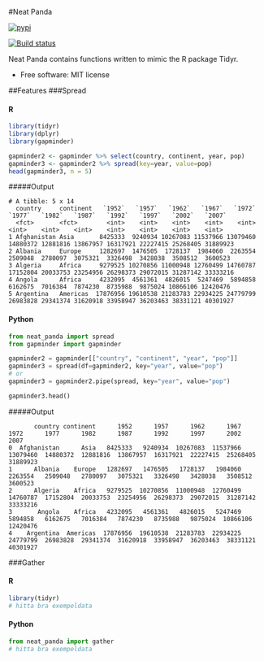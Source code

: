
#Neat Panda

[![pypi](https://img.shields.io/pypi/v/neat_panda.svg)](https://pypi.python.org/pypi/neat_panda)

[![Build status](https://img.shields.io/travis/htp84/neat_panda.svg)](https://travis-ci.org/htp84/neat_panda)


Neat Panda contains functions written to mimic the R package Tidyr.


* Free software: MIT license


##Features
###Spread
#### R
```R
library(tidyr)
library(dplyr)
library(gapminder)

gapminder2 <- gapminder %>% select(country, continent, year, pop)
gapminder3 <- gapminder2 %>% spread(key=year, value=pop)
head(gapminder3, n = 5)
```
#####Output
```
# A tibble: 5 x 14
  country     continent   `1952`   `1957`   `1962`   `1967`   `1972`   `1977`   `1982`   `1987`   `1992`   `1997`   `2002`   `2007`
  <fct>       <fct>        <int>    <int>    <int>    <int>    <int>    <int>    <int>    <int>    <int>    <int>    <int>    <int>
1 Afghanistan Asia       8425333  9240934 10267083 11537966 13079460 14880372 12881816 13867957 16317921 22227415 25268405 31889923
2 Albania     Europe     1282697  1476505  1728137  1984060  2263554  2509048  2780097  3075321  3326498  3428038  3508512  3600523
3 Algeria     Africa     9279525 10270856 11000948 12760499 14760787 17152804 20033753 23254956 26298373 29072015 31287142 33333216
4 Angola      Africa     4232095  4561361  4826015  5247469  5894858  6162675  7016384  7874230  8735988  9875024 10866106 12420476
5 Argentina   Americas  17876956 19610538 21283783 22934225 24779799 26983828 29341374 31620918 33958947 36203463 38331121 40301927
```
#### Python
```python
from neat_panda import spread
from gapminder import gapminder

gapminder2 = gapminder[["country", "continent", "year", "pop"]]
gapminder3 = spread(df=gapminder2, key="year", value="pop")
# or
gapminder3 = gapminder2.pipe(spread, key="year", value="pop")

gapminder3.head()
```
#####Output
```
       country continent      1952      1957      1962      1967      1972      1977      1982      1987      1992      1997      2002      2007
0  Afghanistan      Asia   8425333   9240934  10267083  11537966  13079460  14880372  12881816  13867957  16317921  22227415  25268405  31889923
1      Albania    Europe   1282697   1476505   1728137   1984060   2263554   2509048   2780097   3075321   3326498   3428038   3508512   3600523
2      Algeria    Africa   9279525  10270856  11000948  12760499  14760787  17152804  20033753  23254956  26298373  29072015  31287142  33333216
3       Angola    Africa   4232095   4561361   4826015   5247469   5894858   6162675   7016384   7874230   8735988   9875024  10866106  12420476
4    Argentina  Americas  17876956  19610538  21283783  22934225  24779799  26983828  29341374  31620918  33958947  36203463  38331121  40301927
```


###Gather
#### R
```R
library(tidyr)
# hitta bra exempeldata
```
#### Python
```python
from neat_panda import gather
# hitta bra exempeldata
```





